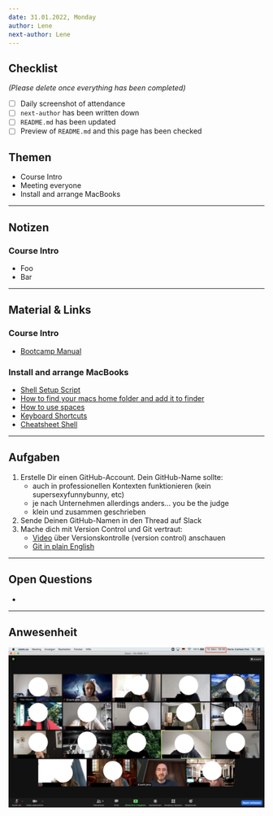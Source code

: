 ```yaml
---
date: 31.01.2022, Monday
author: Lene
next-author: Lene
---
```


## Checklist
_(Please delete once everything has been completed)_
- [ ] Daily screenshot of attendance
- [ ] `next-author` has been written down
- [ ] `README.md` has been updated
- [ ] Preview of `README.md` and this page has been checked

## Themen

- Course Intro
- Meeting everyone
- Install and arrange MacBooks

---

## Notizen

### Course Intro

- Foo
- Bar

---

## Material & Links

### Course Intro

- [Bootcamp Manual](/bootcamp-manual.md)

### Install and arrange MacBooks

- [Shell Setup Script](https://github.com/neuefische/zsh-setup)
- [How to find your macs home folder and add it to finder](https://www.cnet.com/how-to/how-to-find-your-macs-home-folder-and-add-it-to-finder/)
- [How to use spaces](https://appleinsider.com/articles/18/10/12/how-to-use-spaces-apples-mostly-ignored-macos-mojave-productivity-feature)
- [Keyboard Shortcuts](https://www.elementalidad.com/2017-11-06-keyboard-shortcuts)
- [Cheatsheet Shell](https://github.com/LeCoupa/awesome-cheatsheets/blob/master/languages/bash.sh)

---

## Aufgaben

1. Erstelle Dir einen GitHub-Account. Dein GitHub-Name sollte:
   - auch in professionellen Kontexten funktionieren (kein supersexyfunnybunny, etc)
   - je nach Unternehmen allerdings anders... you be the judge
   - klein und zusammen geschrieben
2. Sende Deinen GitHub-Namen in den Thread auf Slack
3. Mache dich mit Version Control und Git vertraut:
   - [Video](https://www.youtube.com/watch?v=8oRjP8yj2Wo) über Versionskontrolle (version control) anschauen
   - [Git in plain English](https://blog.red-badger.com/2016/11/29/gitgithub-in-plain-english)

---

## Open Questions
- 

---
## Anwesenheit

![2022/01/31](../images/2022-01-31.png)
